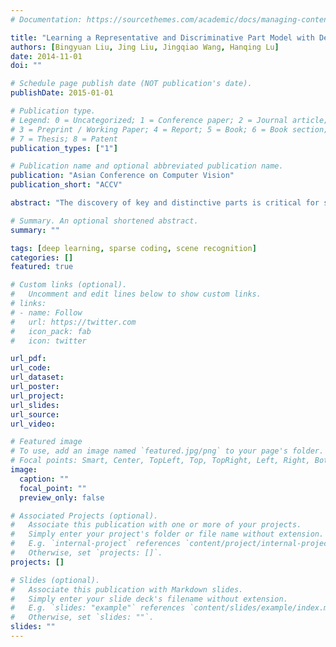 ```yaml
---
# Documentation: https://sourcethemes.com/academic/docs/managing-content/

title: "Learning a Representative and Discriminative Part Model with Deep Convolutional Features for Scene Recognition"
authors: [Bingyuan Liu, Jing Liu, Jingqiao Wang, Hanqing Lu]
date: 2014-11-01
doi: ""

# Schedule page publish date (NOT publication's date).
publishDate: 2015-01-01

# Publication type.
# Legend: 0 = Uncategorized; 1 = Conference paper; 2 = Journal article;
# 3 = Preprint / Working Paper; 4 = Report; 5 = Book; 6 = Book section;
# 7 = Thesis; 8 = Patent
publication_types: ["1"]

# Publication name and optional abbreviated publication name.
publication: "Asian Conference on Computer Vision"
publication_short: "ACCV"

abstract: "The discovery of key and distinctive parts is critical for scene parsing and understanding. However, it is a challenging problem due to the weakly supervised condition, i.e., no annotation for parts is available. To address above issues, we propose a unified framework for learning a representative and discriminative part model with deep convolutional features. Firstly, we employ selective search method to generate regions that are more likely to be centered around the distinctive parts, which is used as parts training set. Then, the feature of each part region is extracted by forward propagating it into the Convolutional Neural Network (CNN). The CNN network is pre-trained by the large auxiliary ImageNet dataset and then fine-tuned on the particular scene images. To learn the parts model, we build a mid-level part dictionary based on sparse coding with a discriminative regularization. The two terms, i.e., the sparse reconstruction error term and the label consistent term, indicate the representative and discriminative properties respectively. Finally, we apply the learned parts model to build image-level representation for the scene recognition task. Extensive experiments demonstrate that we achieve state-of-the-art performances on the standard scene benchmarks, i.e. Scene-15 and MIT Indoor-67."

# Summary. An optional shortened abstract.
summary: ""

tags: [deep learning, sparse coding, scene recognition]
categories: []
featured: true

# Custom links (optional).
#   Uncomment and edit lines below to show custom links.
# links:
# - name: Follow
#   url: https://twitter.com
#   icon_pack: fab
#   icon: twitter

url_pdf:
url_code:
url_dataset:
url_poster:
url_project:
url_slides:
url_source:
url_video:

# Featured image
# To use, add an image named `featured.jpg/png` to your page's folder. 
# Focal points: Smart, Center, TopLeft, Top, TopRight, Left, Right, BottomLeft, Bottom, BottomRight.
image:
  caption: ""
  focal_point: ""
  preview_only: false

# Associated Projects (optional).
#   Associate this publication with one or more of your projects.
#   Simply enter your project's folder or file name without extension.
#   E.g. `internal-project` references `content/project/internal-project/index.md`.
#   Otherwise, set `projects: []`.
projects: []

# Slides (optional).
#   Associate this publication with Markdown slides.
#   Simply enter your slide deck's filename without extension.
#   E.g. `slides: "example"` references `content/slides/example/index.md`.
#   Otherwise, set `slides: ""`.
slides: ""
---
```

